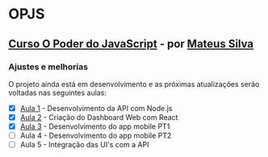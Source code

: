 # OPJS

## [Curso O Poder do JavaScript](https://opoderdojs.jstack.com.br/aulas/aula-1) - por [Mateus Silva](https://github.com/maateusilva) 

### Ajustes e melhorias

O projeto ainda está em desenvolvimento e as próximas atualizações serão voltadas nas seguintes aulas:

- [x] [Aula 1](https://youtu.be/rNMEb9WvpEw) - Desenvolvimento da API com Node.js
- [x] [Aula 2](https://youtu.be/XDqicewJzPg) - Criação do Dashboard Web com React
- [x] [Aula 3](https://youtu.be/oGLABVN7h6g) - Desenvolvimento do app mobile PT1
- [ ] Aula 4 - Desenvolvimento do app mobile PT2
- [ ] Aula 5 - Integração das UI's com a API
